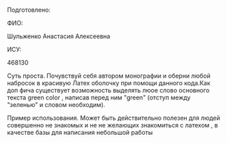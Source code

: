 Подготовлено:

ФИО:

Шульженко Анастасия Алексеевна

ИСУ:

468130

Суть проста. Почувствуй себя автором монографии и оберни любой набросок в красивую Латех оболочку при помощи данного кода.Как доп фича существует возможность выделять люое слово основного текста green color , написав перед ним "green" (отступ между "зеленью" и словом необходим).

Пример использования. Может быть действительно полезен для людей совершенно не знакомых и не не желающих знакомиться с латехом , в качестве базы для написания небольшой работы
